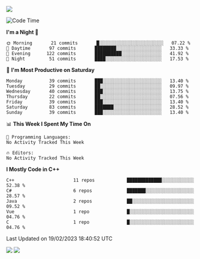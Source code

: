 ![](https://komarev.com/ghpvc/?username=lilpidgey&color=red)
<!--START_SECTION:waka-->
![Code Time](http://img.shields.io/badge/Code%20Time-1%2C486%20hrs%2045%20mins-blue)

**I'm a Night 🦉** 

```text
🌞 Morning       21 commits       █░░░░░░░░░░░░░░░░░░░░░░░░   07.22 % 
🌆 Daytime       97 commits       ████████░░░░░░░░░░░░░░░░░   33.33 % 
🌃 Evening      122 commits       ██████████░░░░░░░░░░░░░░░   41.92 % 
🌙 Night         51 commits       ████░░░░░░░░░░░░░░░░░░░░░   17.53 % 

```
📅 **I'm Most Productive on Saturday** 

```text
Monday          39 commits       ███░░░░░░░░░░░░░░░░░░░░░░   13.40 % 
Tuesday         29 commits       ██░░░░░░░░░░░░░░░░░░░░░░░   09.97 % 
Wednesday       40 commits       ███░░░░░░░░░░░░░░░░░░░░░░   13.75 % 
Thursday        22 commits       ██░░░░░░░░░░░░░░░░░░░░░░░   07.56 % 
Friday          39 commits       ███░░░░░░░░░░░░░░░░░░░░░░   13.40 % 
Saturday        83 commits       ███████░░░░░░░░░░░░░░░░░░   28.52 % 
Sunday          39 commits       ███░░░░░░░░░░░░░░░░░░░░░░   13.40 % 

```


📊 **This Week I Spent My Time On** 

```text
💬 Programming Languages: 
No Activity Tracked This Week

🔥 Editors: 
No Activity Tracked This Week

```

**I Mostly Code in C++** 

```text
C++                      11 repos            █████████████░░░░░░░░░░░░   52.38 % 
C#                       6 repos             ███████░░░░░░░░░░░░░░░░░░   28.57 % 
Java                     2 repos             ██░░░░░░░░░░░░░░░░░░░░░░░   09.52 % 
Vue                      1 repo              █░░░░░░░░░░░░░░░░░░░░░░░░   04.76 % 
C                        1 repo              █░░░░░░░░░░░░░░░░░░░░░░░░   04.76 % 

```



 Last Updated on 19/02/2023 18:40:52 UTC
<!--END_SECTION:waka-->
![](https://hit.yhype.me/github/profile?user_id=42968544)
![](https://komarev.com/ghpvc/?lilpidgey)
